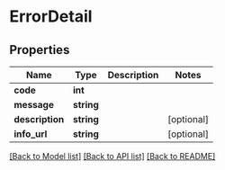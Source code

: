 # ErrorDetail

## Properties
Name | Type | Description | Notes
------------ | ------------- | ------------- | -------------
**code** | **int** |  | 
**message** | **string** |  | 
**description** | **string** |  | [optional] 
**info_url** | **string** |  | [optional] 

[[Back to Model list]](../README.md#documentation-for-models) [[Back to API list]](../README.md#documentation-for-api-endpoints) [[Back to README]](../README.md)


